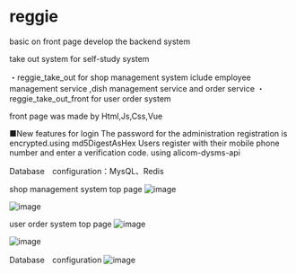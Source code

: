 # reggie
basic on front page develop the backend system

take out system
for self-study system

・reggie_take_out for shop management system iclude employee management service ,dish management service and order service 
・reggie_take_out_front for user order system 


front page was made by Html,Js,Css,Vue

■New features for login
  The password for the administration registration is encrypted.using md5DigestAsHex
  Users register with their mobile phone number and enter a verification code. using alicom-dysms-api

Database　configuration：MysQL、Redis

shop management system top page
![image](https://github.com/wmz-personal/reggie/assets/64370853/f090d42f-f37c-4043-b7ef-a610f1181427)

![image](https://github.com/wmz-personal/reggie/assets/64370853/ea9dc30e-b2ce-40b6-b593-f582c51d0409)

user order system top page
![image](https://github.com/wmz-personal/reggie/assets/64370853/e7581471-f071-4bac-809b-9dbb948cb503)

![image](https://github.com/wmz-personal/reggie/assets/64370853/a623598a-68ce-4231-b865-73fb56c11ba9)

Database　configuration
![image](https://github.com/wmz-personal/reggie/assets/64370853/480530cd-5fc0-44c8-a8b3-7280aa148cd8)


